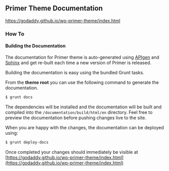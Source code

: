 ## Primer Theme Documentation

https://godaddy.github.io/wp-primer-theme/index.html

### How To

#### Building the Documentation

The documentation for Primer theme is auto-generated using [APIgen](http://www.apigen.org/) and [Sphinx](http://www.sphinx-doc.org/) and get re-built each time a new version of Primer is released.

Building the documentation is easy using the bundled Grunt tasks.

From the **theme root** you can use the following command to generate the documentation.

```bash
$ grunt docs
```

The dependencies will be installed and the documentation will be built and compiled into the `/documentation/build/html/en` directory. Feel free to preview the documentation before pushing changes live to the site.

When you are happy with the changes, the documentation can be deployed using:

```bash
$ grunt deploy-docs
```

Once completed your changes should immediately be visible at [https://godaddy.github.io/wp-primer-theme/index.html](https://godaddy.github.io/wp-primer-theme/index.html)
